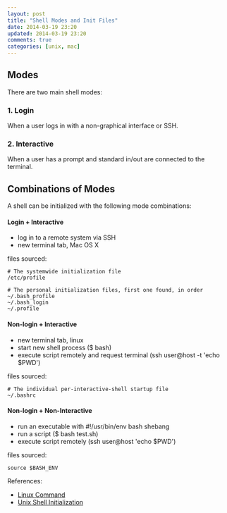 ```yaml
---
layout: post
title: "Shell Modes and Init Files"
date: 2014-03-19 23:20
updated: 2014-03-19 23:20
comments: true
categories: [unix, mac]
---
```


## Modes

There are two main shell modes:

### 1. Login

When a user logs in with a non-graphical interface or SSH.

### 2. Interactive

When a user has a prompt and standard in/out are connected to the terminal.

## Combinations of Modes

A shell can be initialized with the following mode combinations:

#### Login + Interactive

- log in to a remote system via SSH
- new terminal tab, Mac OS X

files sourced:

	# The systemwide initialization file
	/etc/profile

	# The personal initialization files, first one found, in order
	~/.bash_profile
	~/.bash_login
	~/.profile

#### Non-login + Interactive

- new terminal tab, linux
- start new shell process ($ bash)
- execute script remotely and request terminal (ssh user@host -t 'echo $PWD')

files sourced:

	# The individual per-interactive-shell startup file
	~/.bashrc

#### Non-login + Non-Interactive

- run an executable with #!/usr/bin/env bash shebang
- run a script ($ bash test.sh)
- execute script remotely (ssh user@host 'echo $PWD')

files sourced:

	source $BASH_ENV


References:

- [Linux Command](http://linuxcommand.org/)
- [Unix Shell Initialization](https://github.com/sstephenson/rbenv/wiki/Unix-shell-initialization)

